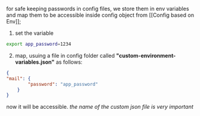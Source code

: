 for safe keeping passwords in config files, we store them in env variables and map them to be accessible inside config object from [[Config based on Env]];

 1. set the variable
```bash
export app_password=1234 
```

2. map, usuing a file in config folder called **"custom-environment-variables.json"** as follows:
```json
{
"mail": {
		"password": "app_password"
	}
}
```

now it will be accessible.
*the name of the custom json file is very important*